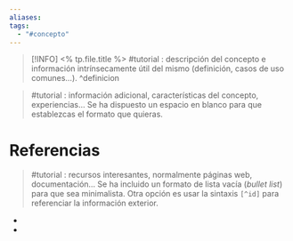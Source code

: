 ```yaml
---
aliases: 
tags:
  - "#concepto"
---
```

> [!INFO] <% tp.file.title %>
> #tutorial : descripción del concepto e información intrínsecamente útil del mismo (definición, casos de uso comunes…).
^definicion

> #tutorial : información adicional, características del concepto, experiencias…
> Se ha dispuesto un espacio en blanco para que establezcas el formato que quieras.

# Referencias

> #tutorial : recursos interesantes, normalmente páginas web, documentación…
> Se ha incluido un formato de lista vacía (*bullet list*) para que sea minimalista.
> Otra opción es usar la sintaxis `[^id]` para referenciar la información exterior.

- 
- 
